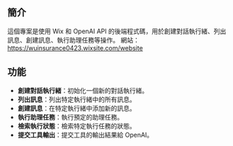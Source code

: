 ## 簡介
這個專案是使用 Wix 和 OpenAI API 的後端程式碼，用於創建對話執行緒、列出訊息、創建訊息、執行助理任務等操作。
網站：https://wuinsurance0423.wixsite.com/website

## 功能
- **創建對話執行緒**：初始化一個新的對話執行緒。
- **列出訊息**：列出特定執行緒中的所有訊息。
- **創建訊息**：在特定執行緒中添加新的訊息。
- **執行助理任務**：執行預定的助理任務。
- **檢索執行狀態**：檢索特定執行任務的狀態。
- **提交工具輸出**：提交工具的輸出結果給 OpenAI。
